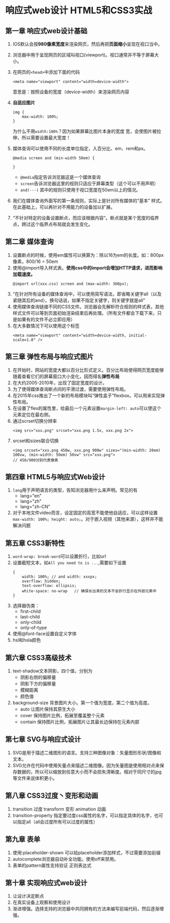 # 响应式web设计 HTML5和CSS3实战

## 第一章 响应式web设计基础
1. IOS默认会按**980像素宽度**来渲染网页，然后再把**页面缩小**呈现在视口当中。
2. 浏览器中用于呈现网页的区域叫视口(viewport)。视口通常并不等于屏幕大小。
3. 在网页的`<head>`中添加下面的代码
    ```
    <meta name="viewport" content="width=device-width">
    ```
    意思是：按照设备的宽度（device-width）来渲染网页内容
4. **自适应图片**
    ```
    img {
        max-width: 100%;
    }
    ```
    为什么不用`width:100%`？因为如果屏幕比图片本身的宽度 宽，会使图片被拉伸，所以需要设置最大宽度！
5. 媒体查询可以使用不同的长度单位指定，入百分比、em、rem和px。
    ```
    @media screen and (min-width 50em) {
        
    }
    ```

    * `@media`指定告诉浏览器这是一个媒体查询
    * `screen`告诉浏览器这里的规则只适应于屏幕类型（这个可以不用声明）
    * `and(···)` 其中的规则只使用于视口宽度在50em以上的情况。
6. 我们在媒体查询外面写的第一条规则，实际上是针对所有媒体的“基本” 样式。在此基础上，可以再针对不用能力的设备加以扩展。
7. “不针对特定的设备设置断点，而应该根据内容”。断点就是某个宽度的临界点，跨过这个临界点布局就会发生变化。

## 第二章 媒体查询
1. 设置断点的时候，使用em属性可以换算为：除以16为em的长度。如：800px像素，800/16 = 50em
2. 使用@import导入样式表。**使用css中的import会增加HTTP请求，进而影响加载速度。**
    ```
    @import url(xxx.css) screen and (max-width: 360px);
    ```
3. “在针对所有设备的媒体查询中，可以使用简写语法，即省略关键字all（以及紧随其后的and）。换句话说，如果不指定关键字，则关键字就是all”
4. 使用媒体查询链接不同的CSS文件。浏览器会先解析符合规则的样式表，其他样式文件可以等到页面初始渲染结束后再处理。（所有文件都会下载下来，只是如果有的文件不必立即应用）
5. 在大多数情况下可以使用这个标签
    ```
    <meta name="viewport" content="width=device-width, initial-scale=1.0" />
    ```

## 第三章 弹性布局与响应式图片
1. 在开始时，网站的宽度大都以百分比形式定义。百分比布局使得网页宽度能够随着查看它们的屏幕窗口大小变化，因而得名**弹性布局**
2. 在大约2005-2010年，出现了固定宽度的设计。
3. 为了使得媒体查询断点间的平滑过渡，需要使用弹性布局。
4. 在2015年css推出了一个新的布局模块叫“弹性盒子”flexbox。可以用来实现弹性布局。
5. 在设置了flex的属性里，给最后一个元素设置`margin-left: auto`可以使这个元素定位在最右侧。
6. 通过scrset切换分辨率
    ```
    <img src="xxx.png" srcset="xxx.png 1.5x, xxx.png 2x">
    ```
7. srcset和sizes联合切换
    ```
    <img srcset="xxx.png 450w, xxx.png 900w" sizes="(min-width: 20em) 100vw, (min-width: 50em) 50vw" src="xxx.png">
    // 450/900分别代表像素
    ```

## 第四章 HTML5与响应式Web设计
1. `lang`用于声明语言的类型，告知浏览器用什么来声明。常见的有
    * lang="en"
    * lang="zh"
    * lang="zh-CN"
2. 对于本地文件video而言，设定固定的高宽不能使他自适应，可以这样设置`max-width: 100%; height: auto;`。对于嵌入视频（其他来源），这样并不能解决问题

## 第五章 CSS3新特性
1.  `word-wrap: break-word`可以设置折行，比如url
2. 设置截短文本，如`All you need to is ...`,需要如下设置
    ```
    {
        width: 100%; // and width: xxxpx; 
        overflow: hidden;                 
        text-overflow: ellipsis;      
        white-space: no-wrap   // 确保长出来的文本不会折行显示在外部元素中
    }
    ```
 3. 选择器伪类：
    * first-child
    * last-child
    * only-child
    * only-of-type
 4. 使用@font-face设置自定义字体
 5. hsl和hsla颜色
 
## 第六章 CSS3高级技术
1. text-shadow文本阴影，四个值，分别为
    * 阴影右侧的偏移量
    * 阴影下方的偏移量
    * 模糊距离
    * 颜色值
2. background-size 背景图片大小。第一个值为宽度，第二个值为高度。
    * auto 让图片保持其原生大小
    * cover 保持图片比例，拓展至覆盖整个元素
    * contain 保持图片比例，拓展图片让其最长边保持在元素内部

## 第七章 SVG与响应式设计
1. SVG是用于描述二维图形的语言。支持三种图像对象：矢量图形形状/图像和文本。
2. SVG允许在代码中使用矢量点来描述二维图像。因为矢量图是使用相对点来保存数据的，所以可以缩放到任意大小而不会损失清晰度。相对于同尺寸的jpg等文件来说体积更小。

## 第八章 CSS3过度丶变形和动画
1. transition 过度 transform 变形 animation 动画
2. transition-property 指定要过度css属性的名字，可以指定具体的名字，也可以指定all（all会过度所有可以过度的属性）
 
## 第九章 表单
1. 使用:placeholder-shown 可以给placeholder添加样式，不过需要添加前缀
2. autocomplete浏览器自动补全功能。使用off来禁用。
3. 表单的pattern属性支持验证 正则表达式


## 第十章 实现响应式web设计
1. 让设计决定断点
2. 在真实设备上观察和使用设计
3. 渐进增强。选择支持的浏览器中共同拥有的方法来编写前端代码，然后逐渐增强。